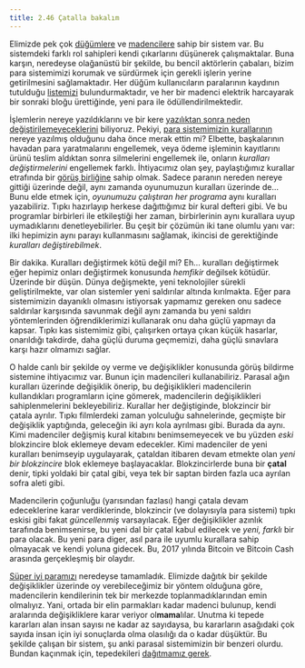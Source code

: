 ```yaml
---
title: 2.46 Çatalla bakalım
---
```


Elimizde pek çok [düğümlere](2.25_nodes.md) ve
[madencilere](2.09_miners.md) sahip bir sistem var.  Bu sistemdeki
farklı rol sahipleri kendi çıkarlarını düşünerek çalışmaktalar.  Buna
karşın, neredeyse olağanüstü bir şekilde, bu bencil aktörlerin
çabaları, bizim para sistemimizi korumak ve sürdürmek için gerekli
işlerin yerine getirilmesini sağlamaktadır.  Her düğüm kullanıcıların
paralarının kaydının tutulduğu [listemizi](2.10_money_ledger.md)
bulundurmaktadır, ve her bir madenci elektrik harcayarak bir sonraki
bloğu ürettiğinde, yeni para ile ödüllendirilmektedir.

İşlemlerin nereye yazıldıklarını ve bir kere [yazılıktan sonra neden
değiştirilemeyeceklerini](2.11_blockchain.md) biliyoruz.  Pekiyi,
[para sistemimizin kurallarının](2.04_money_rules.md) nereye yazılmış
olduğunu daha önce merak ettin mi?  Elbette, başkalarının havadan para
yaratmalarını engellemek, veya ödeme işleminin kayıtlarını ürünü
teslim aldıktan sonra silmelerini engellemek ile, onların *kuralları
değiştirmelerini* engellemek farklı.  İhtiyacımız olan şey,
paylaştığımız kurallar etrafında bir [görüş
birliğine](2.24_consensus.md) sahip olmak.  Sadece paranın nereden
nereye gittiği üzerinde değil, aynı zamanda oyunumuzun kuralları
üzerinde de...  Bunu elde etmek için, *oyunumuzu çalıştıran her
programa* aynı kuralları yazabiliriz.  Tıpkı hazırlayıp herkese
dağıttığımız bir kural defteri gibi.  Ve bu programlar birbirleri ile
etkileştiği her zaman, birbirlerinin aynı kurallara uyup uymadıklarını
denetleyebilirler.  Bu çeşit bir çözümün iki tane olumlu yanı var:
ilki hepimizin aynı parayı kullanmasını sağlamak, ikincisi de
gerektiğinde *kuralları değiştirebilmek*.

Bir dakika.  Kuralları değiştirmek kötü değil mi?  Eh... kuralları
değiştirmek eğer hepimiz onları değiştirmek konusunda *hemfikir*
değilsek kötüdür.  Üzerinde bir düşün.  Dünya değişmekte, yeni
teknolojiler sürekli geliştirilmekte, var olan sistemler yeni
saldırılar altında kırılmakta.  Eğer para sistemimizin dayanıklı
olmasını istiyorsak yapmamız gereken onu sadece saldırılar karşısında
savunmak değil aynı zamanda bu yeni saldırı yöntemlerinden
öğrendiklerimizi kullanarak onu daha güçlü yapmayı da kapsar.  Tıpkı
kas sistemimiz gibi, çalışırken ortaya çıkan küçük hasarlar,
onarıldığı takdirde, daha güçlü duruma geçmemizi, daha güçlü sınavlara
karşı hazır olmamızı sağlar.

O halde canlı bir şekilde oy verme ve değişiklikler konusunda görüş
bildirme sistemine ihtiyacımız var.  Bunun için madencileri
kullanabiliriz.  Parasal ağın kuralları üzerinde değişiklik önerip, bu
değişiklikleri madencilerin kullandıkları programların içine gömerek,
madencilerin değişiklikleri sahiplenmelerini bekleyebiliriz.  Kurallar
her değiştiginde, blokzincir bir çatala ayrılır.  Tıpkı filmlerdeki
zaman yolculuğu sahnelerinde, geçmişte bir değişiklik yaptığında,
geleceğin iki ayrı kola ayrılması gibi.  Burada da aynı.  Kimi
madenciler değişmiş kural kitabını benimsemeyecek ve bu yüzden *eski*
blokzincire blok eklemeye devam edecekler.  Kimi madenciler de yeni
kuralları benimseyip uygulayarak, çataldan itibaren devam etmekte olan
*yeni bir blokzincire* blok eklemeye başlayacaklar.  Blokzincirlerde
buna bir **çatal** denir, tipki yoldaki bir çatal gibi, veya tek bir
saptan birden fazla uca ayrılan sofra aleti gibi.

Madencilerin çoğunluğu (yarısından fazlası) hangi çatala devam
edeceklerine karar verdiklerinde, blokzincir (ve dolayısıyla para
sistemi) tıpkı eskisi gibi fakat *güncellenmiş* varsayılacak.  Eğer
değişiklikler azınlık tarafında benimsenirse, bu yeni dal bir çatal
kabul edilecek ve *yeni, farklı* bir para olacak.  Bu yeni para diger,
asıl para ile uyumlu kurallara sahip olmayacak ve kendi yoluna
gidecek.  Bu, 2017 yılında Bitcoin ve Bitcoin Cash arasında
gerçekleşmiş bir olaydır.

[Süper iyi paramızı](2.03_good_money.md) neredeyse tamamladık.
Elimizde dağıtık bir şekilde değişiklikler üzerinde oy verebileceğimiz
bir yöntem olduğuna göre, madencilerin kendilerinin tek bir merkezde
toplanmadıklarından emin olmalıyız.  Yani, ortada bir elin parmakları
kadar madenci bulunup, kendi aralarında değişikliklere karar veriyor
ol**mama**lılar.  Unutma ki tepede kararları alan insan sayısı ne
kadar az sayıdaysa, bu kararların asağıdaki çok sayıda insan için iyi
sonuçlarda olma olasılığı da o kadar düşüktür.  Bu şekilde çalışan bir
sistem, şu anki parasal sistemimizin bir benzeri olurdu.  Bundan
kaçınmak için, tepedekileri [dağıtmamız gerek](2.47_randomx.md).

